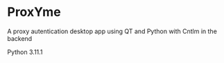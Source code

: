 # ProxYme
A proxy autentication desktop app using QT and Python with Cntlm in the backend

Python 3.11.1